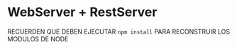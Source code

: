 # WebServer + RestServer

RECUERDEN QUE DEBEN EJECUTAR ``` npm install ``` PARA RECONSTRUIR LOS MODULOS DE NODE